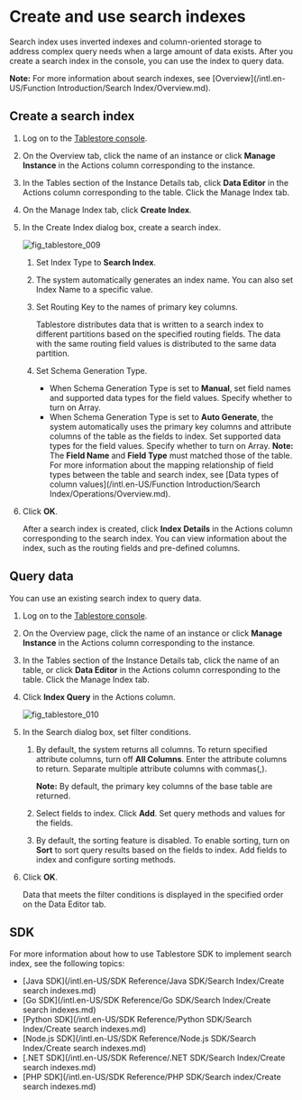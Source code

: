 # Create and use search indexes

Search index uses inverted indexes and column-oriented storage to address complex query needs when a large amount of data exists. After you create a search index in the console, you can use the index to query data.

**Note:** For more information about search indexes, see [Overview](/intl.en-US/Function Introduction/Search Index/Overview.md).

## Create a search index

1.  Log on to the [Tablestore console](https://otsnext.console.aliyun.com/).

2.  On the Overview tab, click the name of an instance or click **Manage Instance** in the Actions column corresponding to the instance.

3.  In the Tables section of the Instance Details tab, click **Data Editor** in the Actions column corresponding to the table. Click the Manage Index tab.

4.  On the Manage Index tab, click **Create Index**.

5.  In the Create Index dialog box, create a search index.

    ![fig_tablestore_009](https://static-aliyun-doc.oss-accelerate.aliyuncs.com/assets/img/en-US/7569132061/p96405.png)

    1.  Set Index Type to **Search Index**.

    2.  The system automatically generates an index name. You can also set Index Name to a specific value.

    3.  Set Routing Key to the names of primary key columns.

        Tablestore distributes data that is written to a search index to different partitions based on the specified routing fields. The data with the same routing field values is distributed to the same data partition.

    4.  Set Schema Generation Type.

        -   When Schema Generation Type is set to **Manual**, set field names and supported data types for the field values. Specify whether to turn on Array.
        -   When Schema Generation Type is set to **Auto Generate**, the system automatically uses the primary key columns and attribute columns of the table as the fields to index. Set supported data types for the field values. Specify whether to turn on Array.
        **Note:** The **Field Name** and **Field Type** must matched those of the table. For more information about the mapping relationship of field types between the table and search index, see [Data types of column values](/intl.en-US/Function Introduction/Search Index/Operations/Overview.md).

6.  Click **OK**.

    After a search index is created, click **Index Details** in the Actions column corresponding to the search index. You can view information about the index, such as the routing fields and pre-defined columns.


## Query data

You can use an existing search index to query data.

1.  Log on to the [Tablestore console](https://otsnext.console.aliyun.com/).

2.  On the Overview page, click the name of an instance or click **Manage Instance** in the Actions column corresponding to the instance.

3.  In the Tables section of the Instance Details tab, click the name of an table, or click **Data Editor** in the Actions column corresponding to the table. Click the Manage Index tab.

4.  Click **Index Query** in the Actions column.

    ![fig_tablestore_010](https://static-aliyun-doc.oss-accelerate.aliyuncs.com/assets/img/en-US/7569132061/p96432.png)

5.  In the Search dialog box, set filter conditions.

    1.  By default, the system returns all columns. To return specified attribute columns, turn off **All Columns**. Enter the attribute columns to return. Separate multiple attribute columns with commas\(,\).

        **Note:** By default, the primary key columns of the base table are returned.

    2.  Select fields to index. Click **Add**. Set query methods and values for the fields.

    3.  By default, the sorting feature is disabled. To enable sorting, turn on **Sort** to sort query results based on the fields to index. Add fields to index and configure sorting methods.

6.  Click **OK**.

    Data that meets the filter conditions is displayed in the specified order on the Data Editor tab.


## SDK

For more information about how to use Tablestore SDK to implement search index, see the following topics:

-   [Java SDK](/intl.en-US/SDK Reference/Java SDK/Search Index/Create search indexes.md)
-   [Go SDK](/intl.en-US/SDK Reference/Go SDK/Search Index/Create search indexes.md)
-   [Python SDK](/intl.en-US/SDK Reference/Python SDK/Search Index/Create search indexes.md)
-   [Node.js SDK](/intl.en-US/SDK Reference/Node.js SDK/Search Index/Create search indexes.md)
-   [.NET SDK](/intl.en-US/SDK Reference/.NET SDK/Search Index/Create search indexes.md)
-   [PHP SDK](/intl.en-US/SDK Reference/PHP SDK/Search index/Create search indexes.md)

